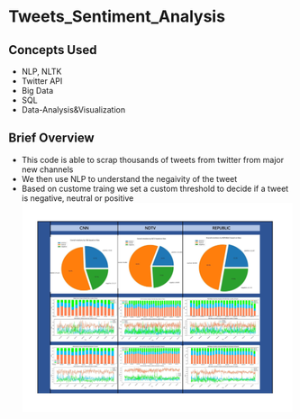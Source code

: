 # Tweets_Sentiment_Analysis

## Concepts Used
- NLP, NLTK
- Twitter API
- Big Data
- SQL
- Data-Analysis&Visualization
## Brief Overview
- This code is able to scrap thousands of tweets from twitter from major new channels
- We then use NLP to understand the negaivity of the tweet
- Based on custome traing we set a custom threshold to decide if a tweet is negative, neutral or positive
![Alt Text](https://github.com/ZeusYohaan/Tweets_Sentiment_Analysis/blob/main/Sentiment_Analysis.jpg)
